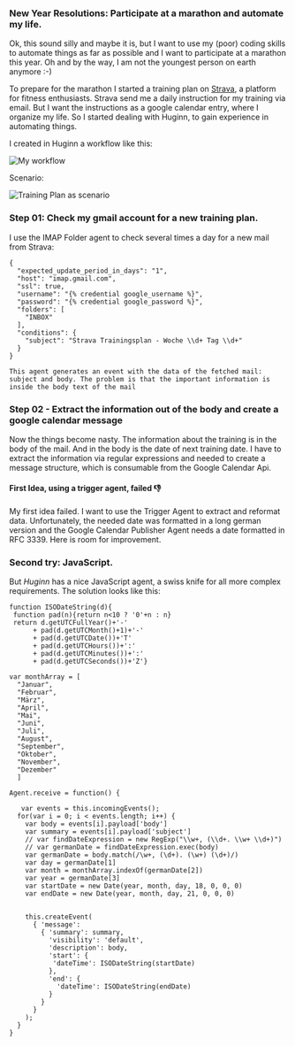 ### New Year Resolutions: Participate at a marathon and automate my life.

Ok, this sound silly and maybe it is, but I want to use my (poor) coding skills to automate things as far as possible and I want to participate at a marathon this year. Oh and by the way, I am not the youngest person on earth anymore :-)

To prepare for the marathon I started a training plan on [Strava](https://www.strava.com), a platform for fitness enthusiasts. Strava send me a daily instruction for my training via email. But I want the instructions as a google calendar entry, where I organize my life. So I started dealing with Huginn, to gain experience in automating things.

I created in Huginn a workflow like this:

![My workflow](https://farm2.staticflickr.com/1551/24360536849_bf3d68b7e7_o.png)

Scenario:

![Training Plan as scenario](https://farm2.staticflickr.com/1569/24101494863_a87afba574_o.png)

### Step 01: Check my gmail account for a new training plan.

I use the IMAP Folder agent to check several times a day for a new mail from Strava:

````
{
  "expected_update_period_in_days": "1",
  "host": "imap.gmail.com",
  "ssl": true,
  "username": "{% credential google_username %}",
  "password": "{% credential google_password %}",
  "folders": [
    "INBOX"
  ],
  "conditions": {
    "subject": "Strava Trainingsplan - Woche \\d+ Tag \\d+"
  }
}

This agent generates an event with the data of the fetched mail: subject and body. The problem is that the important information is inside the body text of the mail

````

### Step 02 - Extract the information out of the body and create a google calendar message

Now the things become nasty. The information about the training is in the body of the mail. And in the body is the date of next training date. I have to extract the information via regular expressions and needed to create a message structure, which is consumable from the Google Calendar Api. 

#### First Idea, using a trigger agent, failed :-1: 

My first idea failed. I want to use the Trigger Agent to extract and reformat data. Unfortunately, the needed date was formatted in a long german version and the Google Calendar Publisher Agent needs a date formatted in RFC 3339.  Here is room for improvement.

### Second try: JavaScript.

But _Huginn_ has a nice JavaScript agent, a swiss knife for all more complex requirements. The solution looks like this:

````
function ISODateString(d){
 function pad(n){return n<10 ? '0'+n : n}
 return d.getUTCFullYear()+'-'
      + pad(d.getUTCMonth()+1)+'-'
      + pad(d.getUTCDate())+'T'
      + pad(d.getUTCHours())+':'
      + pad(d.getUTCMinutes())+':'
      + pad(d.getUTCSeconds())+'Z'}

var monthArray = [
  "Januar",
  "Februar",
  "März",
  "April",
  "Mai",
  "Juni",
  "Juli",
  "August",
  "September",
  "Oktober",
  "November",
  "Dezember"
  ]

Agent.receive = function() {
  
   var events = this.incomingEvents();
  for(var i = 0; i < events.length; i++) {
    var body = events[i].payload['body']
    var summary = events[i].payload['subject']
    // var findDateExpression = new RegExp("\\w+, (\\d+. \\w+ \\d+)")
    // var germanDate = findDateExpression.exec(body)
    var germanDate = body.match(/\w+, (\d+). (\w+) (\d+)/)
    var day = germanDate[1]
    var month = monthArray.indexOf(germanDate[2])
    var year = germanDate[3]
    var startDate = new Date(year, month, day, 18, 0, 0, 0)
    var endDate = new Date(year, month, day, 21, 0, 0, 0)

    
    this.createEvent(
      { 'message': 
        { 'summary': summary,
          'visibility': 'default',
          'description': body,
          'start': {
           'dateTime': ISODateString(startDate)
          },
          'end': {
            'dateTime': ISODateString(endDate)
          }
        }
      }
    );
  }
}
````


